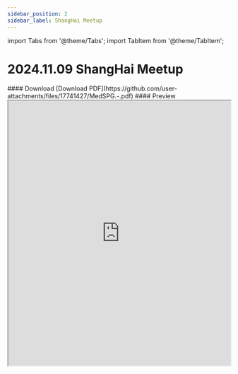 ```yaml
---
sidebar_position: 2
sidebar_label: ShangHai Meetup
---
```

import Tabs from '@theme/Tabs';
import TabItem from '@theme/TabItem';

# 2024.11.09 ShangHai Meetup

<Tabs>
  <TabItem value="MedSPG" label="MedSPG">
    #### Download
    [Download PDF](https://github.com/user-attachments/files/17741427/MedSPG.-.pdf)
    #### Preview
    <iframe
        src="https://docs.google.com/gview?url=https://github.com/user-attachments/files/17741427/MedSPG.-.pdf&embedded=true"
        style={{backgroundColor: "#f0f0f0"}}
        width="100%"
        height="600"
    />
  </TabItem>
  <TabItem value="KAG" label="KAG">
    #### Download
    [Download PDF](https://github.com/user-attachments/files/17741194/KAG-.-.pdf)
    #### Preview
    <iframe 
        src="https://docs.google.com/gview?url=https://github.com/user-attachments/files/17741194/KAG-.-.pdf&embedded=true"
        style={{backgroundColor: "#f0f0f0"}}
        width="100%"
        height="600"
    />
  </TabItem>
  <TabItem value="TuGraph-DB" label="TuGraph-DB">
    #### Download
    [Download PDF](https://github.com/user-attachments/files/17741490/TuGraph-DB.5.0.AI.-.pdf)
    #### Preview
    <iframe
        src="https://docs.google.com/gview?url=https://github.com/user-attachments/files/17741490/TuGraph-DB.5.0.AI.-.pdf&embedded=true"
        style={{backgroundColor: "#f0f0f0"}}
        width="100%"
        height="600"
    />
  </TabItem>
  <TabItem value="DB-GPT" label="DB-GPT">
    #### Download
    [Download PDF](https://github.com/user-attachments/files/17741492/GraphRAG.DB-GPT.pdf)
    #### Preview
    <iframe
        src="https://docs.google.com/gview?url=https://github.com/user-attachments/files/17741492/GraphRAG.DB-GPT.pdf&embedded=true"
        style={{backgroundColor: "#f0f0f0"}}
        width="100%"
        height="600"
    />
  </TabItem>
</Tabs>
